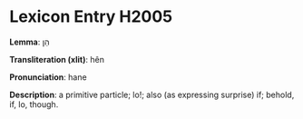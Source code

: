 # Lexicon Entry H2005

**Lemma**: הֵן

**Transliteration (xlit)**: hên

**Pronunciation**: hane

**Description**:
a primitive particle; lo!; also (as expressing surprise) if; behold, if, lo, though.

